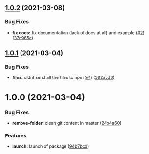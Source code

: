 ## [1.0.2](https://github.com/solx-oss/create-template-folder/compare/v1.0.1...v1.0.2) (2021-03-08)


### Bug Fixes

* **fix docs:** fix documentation (lack of docs at all) and example ([#2](https://github.com/solx-oss/create-template-folder/issues/2)) ([37d965c](https://github.com/solx-oss/create-template-folder/commit/37d965c4a716bfd9690e1f53a1fb773301de691a))

## [1.0.1](https://github.com/solx-oss/create-template-folder/compare/v1.0.0...v1.0.1) (2021-03-04)


### Bug Fixes

* **files:** didnt send all the files to npm ([#1](https://github.com/solx-oss/create-template-folder/issues/1)) ([392a5d3](https://github.com/solx-oss/create-template-folder/commit/392a5d3101e47c30ebe72cbe76e2c9c5bceef762))

# 1.0.0 (2021-03-04)


### Bug Fixes

* **remove-folder:** clean git content in master ([24b4a60](https://github.com/solx-oss/create-template-folder/commit/24b4a606b43e98de71ae1fbb0562b557219ea3c0))


### Features

* **launch:** launch of package ([94b7bcb](https://github.com/solx-oss/create-template-folder/commit/94b7bcb5cbaf6e871d0805fe044070de7a79aefc))
